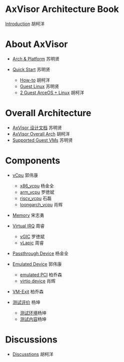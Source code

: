 # AxVisor Architecture Book

[Introduction](./Introduction.md) 胡柯洋

# About AxVisor

- [Arch & Platform](./platform.md) 苏明贤  

- [Quick Start](./start/index_cn.md) 苏明贤
    - [How-to](./start/How-to.md)  胡柯洋
    - [Guest Linux](./start/linux_cn.md) 苏明贤
    - [2 Guest ArceOS + Linux](./start/2vm_arceos_linux.md)  胡柯洋

# Overall Architecture


- [AxVisor 设计文档](./arch_cn.md) 苏明贤
- [AxVisor Overall Arch](./arch_en.md) 胡柯洋
- [Supported Guest VMs](./gvm.md) 苏明贤

# Components

- [vCpu](./vcpu/vcpu.md) 郭伟康
    - [x86_vcpu](./vcpu/x86_vcpu.md) 杨金全
    - [arm_vcpu](./vcpu/arm_vcpu.md) 罗徳斌
    - [riscv_vcpu](./vcpu/riscv_vcpu.md) 石磊
    - [loongarch_vcpu](./vcpu/loongarch_vcpu.md) 肖辉

- [Memory](./memory.md) 宋志勇

- [Virtual IRQ](./irq/irq.md) 周睿 
    - [vGIC](./irq/vgic.md) 罗徳斌
    - [vLapic](./irq/vlapic.md) 周睿

- [Passthrough Device](./device/passthrough_device.md) 杨金全

- [Emulated Device](./device/device.md) 郭伟康
    - [emulated PCI](./device/pci.md) 柏乔森
    - [virtio device](./device/virtio.md) 肖辉

- [VM-Exit](./designs/multi_layer_VM-Exit.md) 柏乔森 

- [测试评价](./testing/test_overview.md) 杨坤
    - [测试环境](./testing/test_env.md)杨坤
    - [测试内容](./testing/benchmarks.md)杨坤

# Discussions
- [Discusstions](./discusstions.md) 胡柯洋

